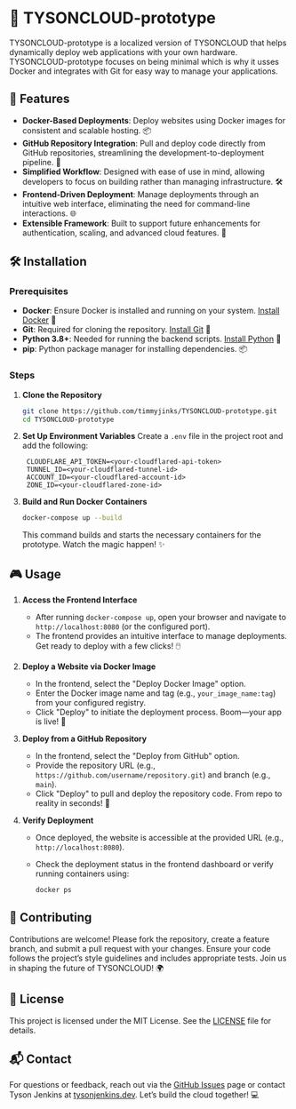 
# 🚀 TYSONCLOUD-prototype
TYSONCLOUD-prototype is a localized version of TYSONCLOUD that helps dynamically deploy web applications with your own hardware. TYSONCLOUD-prototype focuses on being minimal which is why it usses Docker and integrates with Git for easy way to manage your applications.

## 🌟 Features

- **Docker-Based Deployments**: Deploy websites using Docker images for consistent and scalable hosting. 📦
- **GitHub Repository Integration**: Pull and deploy code directly from GitHub repositories, streamlining the development-to-deployment pipeline. 🔗
- **Simplified Workflow**: Designed with ease of use in mind, allowing developers to focus on building rather than managing infrastructure. 🛠️
- **Frontend-Driven Deployment**: Manage deployments through an intuitive web interface, eliminating the need for command-line interactions. 🌐
- **Extensible Framework**: Built to support future enhancements for authentication, scaling, and advanced cloud features. 🚀

## 🛠️ Installation

### Prerequisites
- **Docker**: Ensure Docker is installed and running on your system. [Install Docker](https://docs.docker.com/get-docker/) 🐳
- **Git**: Required for cloning the repository. [Install Git](https://git-scm.com/downloads) 📂
- **Python 3.8+**: Needed for running the backend scripts. [Install Python](https://www.python.org/downloads/) 🐍
- **pip**: Python package manager for installing dependencies. 📦

### Steps
1. **Clone the Repository**
   
   ```bash
   git clone https://github.com/timmyjinks/TYSONCLOUD-prototype.git
   cd TYSONCLOUD-prototype
   ```

3. **Set Up Environment Variables**
   Create a `.env` file in the project root and add the following:
   
   ```plaintext
    CLOUDFLARE_API_TOKEN=<your-cloudflared-api-token>
    TUNNEL_ID=<your-cloudflared-tunnel-id>
    ACCOUNT_ID=<your-cloudflared-account-id>
    ZONE_ID=<your-cloudflared-zone-id>
   ```

5. **Build and Run Docker Containers**
   
   ```bash
   docker-compose up --build
   ```

   This command builds and starts the necessary containers for the prototype. Watch the magic happen! ✨

## 🎮 Usage

1. **Access the Frontend Interface**
   - After running `docker-compose up`, open your browser and navigate to `http://localhost:8080` (or the configured port).
   - The frontend provides an intuitive interface to manage deployments. Get ready to deploy with a few clicks! 🖱️

2. **Deploy a Website via Docker Image**
   - In the frontend, select the "Deploy Docker Image" option.
   - Enter the Docker image name and tag (e.g., `your_image_name:tag`) from your configured registry.
   - Click "Deploy" to initiate the deployment process. Boom—your app is live! 🚀

3. **Deploy from a GitHub Repository**
   - In the frontend, select the "Deploy from GitHub" option.
   - Provide the repository URL (e.g., `https://github.com/username/repository.git`) and branch (e.g., `main`).
   - Click "Deploy" to pull and deploy the repository code. From repo to reality in seconds! 🌟

4. **Verify Deployment**
   - Once deployed, the website is accessible at the provided URL (e.g., `http://localhost:8080`).
   - Check the deployment status in the frontend dashboard or verify running containers using:
     
     ```bash
     docker ps
     ```

## 🤝 Contributing

Contributions are welcome! Please fork the repository, create a feature branch, and submit a pull request with your changes. Ensure your code follows the project’s style guidelines and includes appropriate tests. Join us in shaping the future of TYSONCLOUD! 🌍

## 📜 License

This project is licensed under the MIT License. See the [LICENSE](LICENSE) file for details.

## 📬 Contact

For questions or feedback, reach out via the [GitHub Issues](https://github.com/timmyjinks/TYSONCLOUD-prototype/issues) page or contact Tyson Jenkins at [tysonjenkins.dev](https://tysonjenkins.dev). Let’s build the cloud together! 💻
